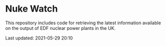 # Nuke Watch

This repository includes code for retrieving the latest information available on the output of EDF nuclear power plants in the UK.

Last updated: 2021-05-29 20:10